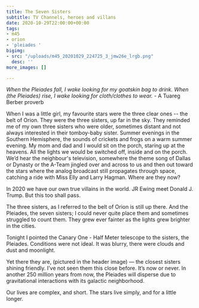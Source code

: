 ```yaml
---
title: The Seven Sisters
subtitle: TV Channels, heroes and villans
date: 2020-10-29T22:00:00+00:00
tags:
- m45
- orion
- 'pleiades '
bigimg:
- src: "/uploads/m45_20201029_224725_3_jmw26e_lrgb.png"
  desc: ''
more_images: []

---
```

_When the Pleiades fall, I wake looking for my goatskin bag to drink. When (the Pleiades) rise, I wake looking for cloth/clothes to wear. -_ A Tuareg Berber proverb

When I was a little girl, my favourite stars were the three clear ones -- the belt of Orion. They were the three sisters, up far in the sky. They reminded me of my own three sisters who were older, sometimes distant and not always interested in their tomboy-baby sister. Summer evenings in the Southern Hemisphere, the sounds of crickets and frogs on a warm summer evening. My mom and dad and I would sit on the porch, staring up at the heavens. All the lights we would be switched off, inside and on the porch. We’d hear the neighbour's television,  somewhere the theme song of Dallas or Dynasty or the A-Team jingled over and across to us and then out toward the stars where the analog broadcast still propagates through space, catching a ride with Miss Elly and Larry Hagman. Where are they now?

In 2020 we have our own true villains in the world. JR Ewing meet Donald J. Trump. But this too shall pass.

The three sisters, as I referred to the belt of Orion is still up there. And the Pleiades, the seven sisters; I could never quite place them and sometimes struggled to count them. They grew ever fainter as the lights grew brighter in the cities. 

Tonight I pointed the Canary One - Half Meter telescope to the sisters, the Pleiades. Conditions were not ideal. It was blurry, there were clouds and dust and moonlight.

Yet there they are, (pictured in the header image) — the closest sisters shining friendly. I’ve not seen them this close before. It’s now or never. In another 250 million years from now, the Pleiades will disperse due to gravitational interactions with its galactic neighborhood. 

Our lives are complex, and short. The stars live simply, and for a little longer.